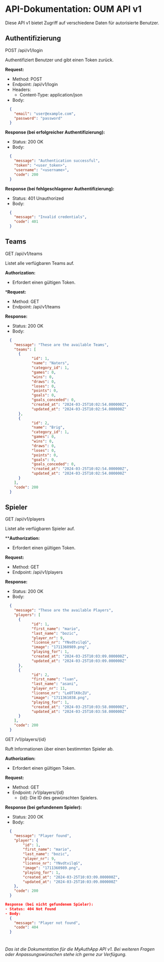 # API-Dokumentation: OUM API v1

Diese API v1 bietet Zugriff auf verschiedene Daten für autorisierte Benutzer.

## Authentifizierung

POST /api/v1/login

Authentifiziert Benutzer und gibt einen Token zurück.

**Request:**
- Method: POST
- Endpoint: /api/v1/login
- Headers: 
  - Content-Type: application/json
- Body:
``` json
  {
    "email": "user@example.com",
    "password": "password"
  }
```

**Response (bei erfolgreicher Authentifizierung):**
- Status: 200 OK
- Body:

``` json
  {
    "message": "Authentication successful",
    "token": "<user_token>",
    "username": "<username>",
    "code": 200
  }
```
**Response (bei fehlgeschlagener Authentifizierung):**
- Status: 401 Unauthorized
- Body:
``` json
  {
    "message": "Invalid credentials",
    "code": 401
  }
```
## Teams

GET /api/v1/teams

Listet alle verfügbaren Teams auf.

**Authorization:**
- Erfordert einen gültigen Token.

***Request:**
- Method: GET
- Endpoint: /api/v1/teams

**Response:**
- Status: 200 OK
- Body:
``` json
  {
    "message": "These are the available Teams",
    "teams": [
      {
            "id": 1,
            "name": "Naters",
            "category_id": 1,
            "games": 0,
            "wins": 0,
            "draws": 0,
            "loses": 0,
            "points": 0,
            "goals": 0,
            "goals_conceded": 0,
            "created_at": "2024-03-25T10:02:54.000000Z",
            "updated_at": "2024-03-25T10:02:54.000000Z"
      },
      {
            "id": 2,
            "name": "Brig",
            "category_id": 1,
            "games": 0,
            "wins": 0,
            "draws": 0,
            "loses": 0,
            "points": 0,
            "goals": 0,
            "goals_conceded": 0,
            "created_at": "2024-03-25T10:02:54.000000Z",
            "updated_at": "2024-03-25T10:02:54.000000Z"
      }
    ],
    "code": 200
  }
```

## Spieler

GET /api/v1/players

Listet alle verfügbaren Spieler auf.

****Authorization:**
- Erfordert einen gültigen Token.

**Request:**
- Method: GET
- Endpoint: /api/v1/players

**Response:**
- Status: 200 OK
- Body:
```json
  {
    "message": "These are the available Players",
    "players": [
      {
            "id": 1,
            "first_name": "mario",
            "last_name": "bozic",
            "player_nr": 9,
            "license_nr": "YNvdtvilqG",
            "image": "1711360989.png",
            "playing_for": 1,
            "created_at": "2024-03-25T10:03:09.000000Z",
            "updated_at": "2024-03-25T10:03:09.000000Z"
      },
      {
            "id": 2,
            "first_name": "luan",
            "last_name": "asani",
            "player_nr": 11,
            "license_nr": "LeOTlK0cZU",
            "image": "1711361038.png",
            "playing_for": 1,
            "created_at": "2024-03-25T10:03:58.000000Z",
            "updated_at": "2024-03-25T10:03:58.000000Z"
      }
    ],
    "code": 200
  }
  ```

GET /v1/players/{id}

Ruft Informationen über einen bestimmten Spieler ab.

**Authorization:**
- Erfordert einen gültigen Token.

**Request:**
- Method: GET
- Endpoint: /v1/players/{id}
  - {id}: Die ID des gewünschten Spielers.

**Response (bei gefundenem Spieler):**
- Status: 200 OK
- Body:
``` json
  {
    "message": "Player found",
    "player": {
        "id": 1,
        "first_name": "mario",
        "last_name": "bozic",
        "player_nr": 9,
        "license_nr": "YNvdtvilqG",
        "image": "1711360989.png",
        "playing_for": 1,
        "created_at": "2024-03-25T10:03:09.000000Z",
        "updated_at": "2024-03-25T10:03:09.000000Z"
    },
    "code": 200
  }

Response (bei nicht gefundenem Spieler):
- Status: 404 Not Found
- Body:
  {
    "message": "Player not found",
    "code": 404
  }
```


#

*Das ist die Dokumentation für die MyAuthApp API v1. Bei weiteren Fragen oder Anpassungswünschen stehe ich gerne zur Verfügung.*
